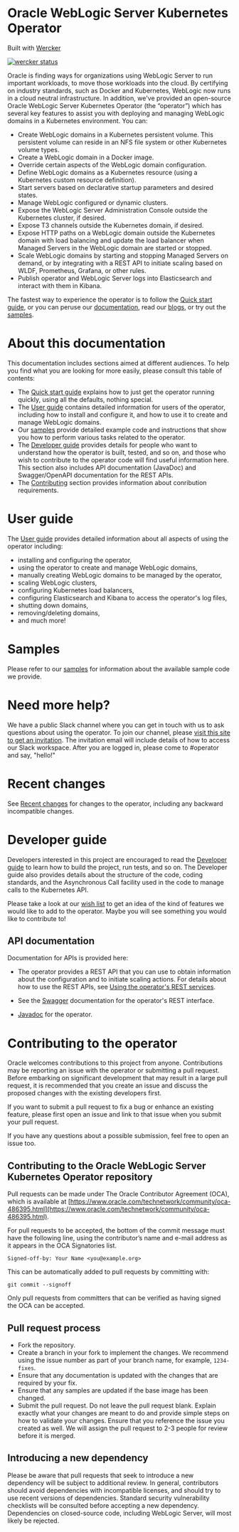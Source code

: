 # Oracle WebLogic Server Kubernetes Operator

Built with [Wercker](http://www.wercker.com)

[![wercker status](https://app.wercker.com/status/68ce42623fce7fb2e52d304de8ea7530/m/develop "wercker status")](https://app.wercker.com/project/byKey/68ce42623fce7fb2e52d304de8ea7530)

Oracle is finding ways for organizations using WebLogic Server to run important workloads, to move those workloads into the cloud. By certifying on industry standards, such as Docker and Kubernetes, WebLogic now runs in a cloud neutral infrastructure. In addition, we've provided an open-source Oracle WebLogic Server Kubernetes Operator (the “operator”) which has several key features to assist you with deploying and managing WebLogic domains in a Kubernetes environment. You can:

* Create WebLogic domains in a Kubernetes persistent volume. This persistent volume can reside in an NFS file system or other Kubernetes volume types.
* Create a WebLogic domain in a Docker image.
* Override certain aspects of the WebLogic domain configuration.
* Define WebLogic domains as a Kubernetes resource (using a Kubernetes custom resource definition).
* Start servers based on declarative startup parameters and desired states.
* Manage WebLogic configured or dynamic clusters.
* Expose the WebLogic Server Administration Console outside the Kubernetes cluster, if desired.
* Expose T3 channels outside the Kubernetes domain, if desired.
* Expose HTTP paths on a WebLogic domain outside the Kubernetes domain with load balancing and update the load balancer when Managed Servers in the WebLogic domain are started or stopped.
* Scale WebLogic domains by starting and stopping Managed Servers on demand, or by integrating with a REST API to initiate scaling based on WLDF, Prometheus, Grafana, or other rules.
* Publish operator and WebLogic Server logs into Elasticsearch and interact with them in Kibana.

The fastest way to experience the operator is to follow the [Quick start guide](site/quickstart.md), or you can peruse our [documentation](site), read our [blogs](https://blogs.oracle.com/weblogicserver/how-to-weblogic-server-on-kubernetes), or try out the [samples](kubernetes/samples/README.md).

# About this documentation

This documentation includes sections aimed at different audiences.  To help you find what you are looking for more easily, 
please consult this table of contents:

* The [Quick start guide](site/quickstart.md) explains how to just get the operator running quickly, using all the defaults, nothing special.
* The [User guide](site/user-guide.md) contains detailed information for users of the operator, including how to install and configure it, 
  and how to use it to create and manage WebLogic domains.  
* Our [samples](#samples) provide detailed example code and instructions that show you how to perform 
  various tasks related to the operator.
* The [Developer guide](site/developer.md) provides details for people who want to understand how the operator is built, tested, and so on,
  and those who wish to contribute to the operator code will find useful information here.  This section also includes
  API documentation (JavaDoc) and Swagger/OpenAPI documentation for the REST APIs.
* The [Contributing](#contributing-to-the-operator) section provides information about conribution requirements.


# User guide

The [User guide](site/user-guide.md) provides detailed information about all aspects of using the operator including:

* installing and configuring the operator,
* using the operator to create and manage WebLogic domains,
* manually creating WebLogic domains to be managed by the operator, 
* scaling WebLogic clusters, 
* configuring Kubernetes load balancers, 
* configuring Elasticsearch and Kibana to access the operator's log files,
* shutting down domains, 
* removing/deleting domains, 
* and much more! 

# Samples

Please refer to our [samples](kubernetes/samples/README.md) for information about the available sample code we provide.

# Need more help?

We have a public Slack channel where you can get in touch with us to ask questions about using the operator.  To join our channel, please [visit this site to get an invitation](https://weblogic-slack-inviter.herokuapp.com/).  The invitation email will include details of how to access our Slack workspace.  After you are logged in, please come to #operator and say, "hello!"

# Recent changes

See [Recent changes](site/recent-changes.md) for changes to the operator, including any backward incompatible changes.

# Developer guide

Developers interested in this project are encouraged to read the [Developer guide](site/developer.md) to learn how to build the project, run tests, and so on.  The Developer guide also provides details about the structure of the code, coding standards, and the Asynchronous Call facility used in the code to manage calls to the Kubernetes API.

Please take a look at our [wish list](https://github.com/oracle/weblogic-kubernetes-operator/wiki/Wish-list) to get an idea of the kind of features we would like to add to the operator.  Maybe you will see something you would like to contribute to!

## API documentation

Documentation for APIs is provided here:

* The operator provides a REST API that you can use to obtain information about the configuration and to initiate scaling actions. For details about how to use the REST APIs, see [Using the operator's REST services](site/rest.md).

* See the [Swagger](https://oracle.github.io/weblogic-kubernetes-operator/swagger/index.html) documentation for the operator's REST interface.

* [Javadoc](https://oracle.github.io/weblogic-kubernetes-operator/apidocs/index.html) for the operator.

# Contributing to the operator

Oracle welcomes contributions to this project from anyone.  Contributions may be reporting an issue with the operator or submitting a pull request.  Before embarking on significant development that may result in a large pull request, it is recommended that you create an issue and discuss the proposed changes with the existing developers first.

If you want to submit a pull request to fix a bug or enhance an existing feature, please first open an issue and link to that issue when you submit your pull request.

If you have any questions about a possible submission, feel free to open an issue too.

## Contributing to the Oracle WebLogic Server Kubernetes Operator repository

Pull requests can be made under The Oracle Contributor Agreement (OCA), which is available at [https://www.oracle.com/technetwork/community/oca-486395.html](https://www.oracle.com/technetwork/community/oca-486395.html).

For pull requests to be accepted, the bottom of the commit message must have the following line, using the contributor’s name and e-mail address as it appears in the OCA Signatories list.

```
Signed-off-by: Your Name <you@example.org>
```

This can be automatically added to pull requests by committing with:

```
git commit --signoff
```

Only pull requests from committers that can be verified as having signed the OCA can be accepted.

## Pull request process

*	Fork the repository.
*	Create a branch in your fork to implement the changes. We recommend using the issue number as part of your branch name, for example, `1234-fixes`.
*	Ensure that any documentation is updated with the changes that are required by your fix.
*	Ensure that any samples are updated if the base image has been changed.
*	Submit the pull request. Do not leave the pull request blank. Explain exactly what your changes are meant to do and provide simple steps on how to validate your changes. Ensure that you reference the issue you created as well. We will assign the pull request to 2-3 people for review before it is merged.

## Introducing a new dependency

Please be aware that pull requests that seek to introduce a new dependency will be subject to additional review.  In general, contributors should avoid dependencies with incompatible licenses, and should try to use recent versions of dependencies.  Standard security vulnerability checklists will be consulted before accepting a new dependency.  Dependencies on closed-source code, including WebLogic Server, will most likely be rejected.
